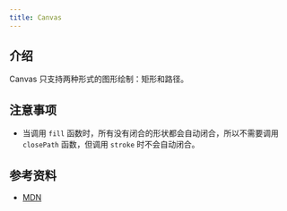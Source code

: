 ```yaml
---
title: Canvas
---
```


## 介绍

Canvas 只支持两种形式的图形绘制：矩形和路径。



## 注意事项

+ 当调用 `fill` 函数时，所有没有闭合的形状都会自动闭合，所以不需要调用 `closePath` 函数，但调用 `stroke` 时不会自动闭合。



## 参考资料

+ [MDN](https://developer.mozilla.org/zh-CN/docs/Web/API/Canvas_API/Tutorial)
